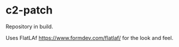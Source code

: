 # c2-patch

Repository in build.

Uses FlatLAf https://www.formdev.com/flatlaf/ for the look and feel.
